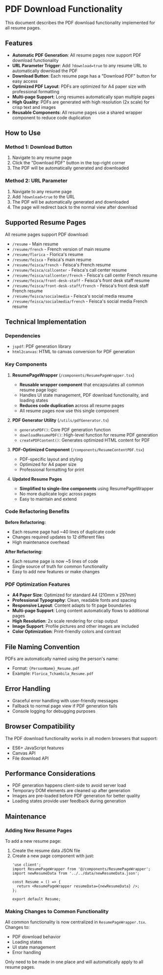 # PDF Download Functionality

This document describes the PDF download functionality implemented for all resume pages.

## Features

- **Automatic PDF Generation**: All resume pages now support PDF download functionality
- **URL Parameter Trigger**: Add `?download=true` to any resume URL to automatically download the PDF
- **Download Button**: Each resume page has a "Download PDF" button for easy access
- **Optimized PDF Layout**: PDFs are optimized for A4 paper size with professional formatting
- **Multi-page Support**: Long resumes automatically span multiple pages
- **High Quality**: PDFs are generated with high resolution (2x scale) for crisp text and images
- **Reusable Components**: All resume pages use a shared wrapper component to reduce code duplication

## How to Use

### Method 1: Download Button
1. Navigate to any resume page
2. Click the "Download PDF" button in the top-right corner
3. The PDF will be automatically generated and downloaded

### Method 2: URL Parameter
1. Navigate to any resume page
2. Add `?download=true` to the URL
3. The PDF will be automatically generated and downloaded
4. The page will redirect back to the normal view after download

## Supported Resume Pages

All resume pages support PDF download:

- `/resume` - Main resume
- `/resume/french` - French version of main resume
- `/resume/florica` - Florica's resume
- `/resume/feisca` - Feisca's main resume
- `/resume/feisca/french` - Feisca's French resume
- `/resume/feisca/callcenter` - Feisca's call center resume
- `/resume/feisca/callcenter/french` - Feisca's call center French resume
- `/resume/feisca/front-desk-staff` - Feisca's front desk staff resume
- `/resume/feisca/front-desk-staff/french` - Feisca's front desk staff French resume
- `/resume/feisca/socialmedia` - Feisca's social media resume
- `/resume/feisca/socialmedia/french` - Feisca's social media French resume

## Technical Implementation

### Dependencies
- `jspdf`: PDF generation library
- `html2canvas`: HTML to canvas conversion for PDF generation

### Key Components

1. **ResumePageWrapper** (`/components/ResumePageWrapper.tsx`)
   - **Reusable wrapper component** that encapsulates all common resume page logic
   - Handles UI state management, PDF download functionality, and loading states
   - **Reduces code duplication** across all resume pages
   - All resume pages now use this single component

2. **PDF Generator Utility** (`/utils/pdfGenerator.ts`)
   - `generatePDF()`: Core PDF generation function
   - `downloadResumePDF()`: High-level function for resume PDF generation
   - `createPDFContent()`: Generates optimized HTML content for PDF

3. **PDF-Optimized Component** (`/components/ResumeContentPDF.tsx`)
   - PDF-specific layout and styling
   - Optimized for A4 paper size
   - Professional formatting for print

4. **Updated Resume Pages**
   - **Simplified to single-line components** using ResumePageWrapper
   - No more duplicate logic across pages
   - Easy to maintain and extend

### Code Refactoring Benefits

**Before Refactoring:**
- Each resume page had ~40 lines of duplicate code
- Changes required updates to 12 different files
- High maintenance overhead

**After Refactoring:**
- Each resume page is now ~5 lines of code
- Single source of truth for common functionality
- Easy to add new features or make changes

### PDF Optimization Features

- **A4 Paper Size**: Optimized for standard A4 (210mm x 297mm)
- **Professional Typography**: Clean, readable fonts and spacing
- **Responsive Layout**: Content adapts to fit page boundaries
- **Multi-page Support**: Long content automatically flows to additional pages
- **High Resolution**: 2x scale rendering for crisp output
- **Image Support**: Profile pictures and other images are included
- **Color Optimization**: Print-friendly colors and contrast

## File Naming Convention

PDFs are automatically named using the person's name:
- Format: `{PersonName}_Resume.pdf`
- Example: `Florica_Tchambila_Resume.pdf`

## Error Handling

- Graceful error handling with user-friendly messages
- Fallback to normal page view if PDF generation fails
- Console logging for debugging purposes

## Browser Compatibility

The PDF download functionality works in all modern browsers that support:
- ES6+ JavaScript features
- Canvas API
- File download API

## Performance Considerations

- PDF generation happens client-side to avoid server load
- Temporary DOM elements are cleaned up after generation
- Images are pre-loaded before PDF generation for better quality
- Loading states provide user feedback during generation

## Maintenance

### Adding New Resume Pages

To add a new resume page:

1. Create the resume data JSON file
2. Create a new page component with just:
   ```tsx
   'use client';
   import ResumePageWrapper from '@/components/ResumePageWrapper';
   import newResumeData from '../../data/newResumeData.json';

   const Resume = () => {
     return <ResumePageWrapper resumeData={newResumeData} />;
   };

   export default Resume;
   ```

### Making Changes to Common Functionality

All common functionality is now centralized in `ResumePageWrapper.tsx`. Changes to:
- PDF download behavior
- Loading states
- UI state management
- Error handling

Only need to be made in one place and will automatically apply to all resume pages.
